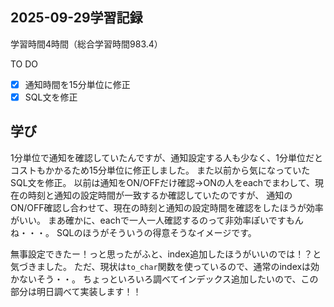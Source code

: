 ## 2025-09-29学習記録
学習時間4時間（総合学習時間983.4）

TO DO
- [x] 通知時間を15分単位に修正
- [x] SQL文を修正

## 学び
1分単位で通知を確認していたんですが、通知設定する人も少なく、1分単位だとコストもかかるため15分単位に修正しました。
また以前から気になっていたSQL文を修正。
以前は通知をON/OFFだけ確認→ONの人をeachでまわして、現在の時刻と通知の設定時間が一致するか確認していたのですが、
通知のON/OFF確認し合わせて、現在の時刻と通知の設定時間を確認をしたほうが効率がいい。
まあ確かに、eachで一人一人確認するのって非効率ぽいですもんね・・・。
SQLのほうがそういうの得意そうなイメージです。

無事設定できたー！っと思ったがふと、index追加したほうがいいのでは！？と気づきました。
ただ、現状は`to_char`関数を使っているので、通常のindexは効かないそう・・。
ちょっといろいろ調べてインデックス追加したいので、この部分は明日調べて実装します！！

